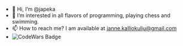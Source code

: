 - 👋 Hi, I’m @japeka
- 👀 I’m interested in all flavors of programming, playing chess and swimming.
- 📫 How to reach me? I am available at janne.kalliokulju@gmail.com
- ![CodeWars Badge](https://www.codewars.com/users/japeka/badges/large)
